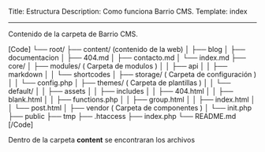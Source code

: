 Title: Estructura
Description: Como funciona Barrio CMS.
Template: index

----

Contenido de la carpeta de Barrio CMS.

[Code]
└── root/ 
    ├── content/ (contenido de la web)
    │   ├── blog
    │   ├── documentacion 
    │   ├── 404.md
    │   ├── contacto.md
    │   └── index.md
    ├── core/
    │   ├── modules/ ( Carpeta de modulos )
    │   │   ├── api
    │   │   ├── markdown
    │   │   └── shortcodes
    │   ├── storage/ ( Carpeta de configuración )
    │   │   └── config.php
    │   ├── themes/ ( Carpeta de plantillas )
    │   │   └── default/
    │   │       ├── assets
    │   │       ├── includes
    │   │       ├── 404.html
    │   │       ├── blank.html
    │   │       ├── functions.php
    │   │       ├── group.html
    │   │       ├── index.html
    │   │       └── post.html
    │   ├── vendor ( Carpeta de componentes )
    │   └── init.php
    ├── public
    ├── tmp
    ├── .htaccess
    ├── index.php
    └── README.md
[/Code]

Dentro de la carpeta **content** se encontraran los archivos 
